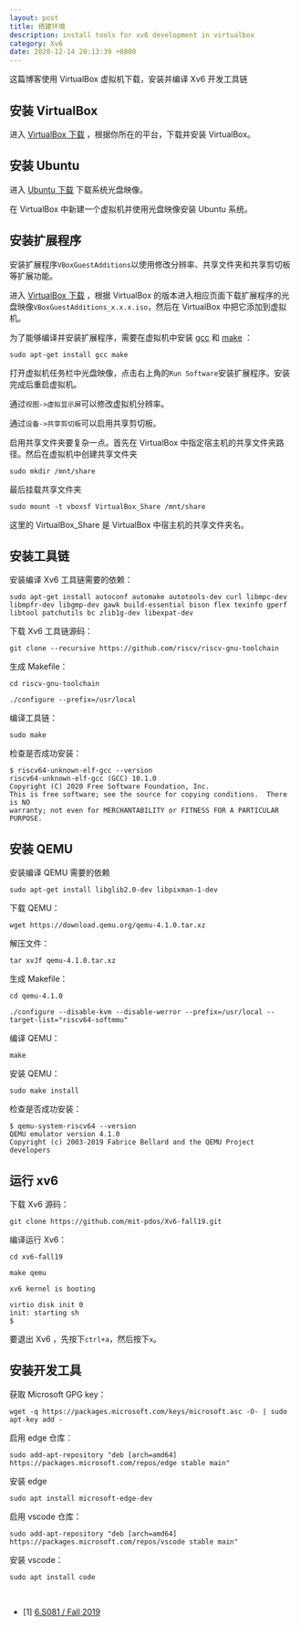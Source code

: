 ```yaml
---
layout: post
title: 搭建环境
description: install tools for xv6 development in virtualbox
category: Xv6
date: 2020-12-14 20:13:39 +0800
---
```


这篇博客使用 VirtualBox 虚拟机下载，安装并编译 Xv6 开发工具链

<!--more-->

## 安装 VirtualBox

进入 [VirtualBox 下载](https://www.virtualbox.org/wiki/Downloads) ，根据你所在的平台，下载并安装 VirtualBox。

## 安装 Ubuntu

进入 [Ubuntu 下载](https://cn.ubuntu.com/download/desktop) 下载系统光盘映像。

在 VirtualBox 中新建一个虚拟机并使用光盘映像安装 Ubuntu 系统。

## 安装扩展程序

安装扩展程序`VBoxGuestAdditions`以使用修改分辨率、共享文件夹和共享剪切板等扩展功能。

进入 [VirtualBox 下载](http://download.virtualbox.org/virtualbox) ，根据 VirtualBox 的版本进入相应页面下载扩展程序的光盘映像`VBoxGuestAdditions_x.x.x.iso`，然后在 VirtualBox 中把它添加到虚拟机。

为了能够编译并安装扩展程序，需要在虚拟机中安装 [gcc](https://gcc.gnu.org/) 和 [make](http://www.gnu.org/software/make/) ：

`sudo apt-get install gcc make`

打开虚拟机任务栏中光盘映像，点击右上角的`Run Software`安装扩展程序。安装完成后重启虚拟机。

通过`视图->虚拟显示屏`可以修改虚拟机分辨率。

通过`设备->共享剪切板`可以启用共享剪切板。

启用共享文件夹要复杂一点。首先在 VirtualBox 中指定宿主机的共享文件夹路径。然后在虚拟机中创建共享文件夹

`sudo mkdir /mnt/share`

最后挂载共享文件夹

`sudo mount -t vboxsf VirtualBox_Share /mnt/share`

这里的 VirtualBox_Share 是 VirtualBox 中宿主机的共享文件夹名。

## 安装工具链

安装编译 Xv6 工具链需要的依赖：

`sudo apt-get install autoconf automake autotools-dev curl libmpc-dev libmpfr-dev libgmp-dev gawk build-essential bison flex texinfo gperf libtool patchutils bc zlib1g-dev libexpat-dev`

下载 Xv6 工具链源码：

`git clone --recursive https://github.com/riscv/riscv-gnu-toolchain`

生成 Makefile：

`cd riscv-gnu-toolchain`

`./configure --prefix=/usr/local`

编译工具链：

`sudo make`

检查是否成功安装：

```shell
$ riscv64-unknown-elf-gcc --version
riscv64-unknown-elf-gcc (GCC) 10.1.0
Copyright (C) 2020 Free Software Foundation, Inc.
This is free software; see the source for copying conditions.  There is NO
warranty; not even for MERCHANTABILITY or FITNESS FOR A PARTICULAR PURPOSE.
```

## 安装 QEMU

安装编译 QEMU 需要的依赖

`sudo apt-get install libglib2.0-dev libpixman-1-dev`

下载 QEMU：

`wget https://download.qemu.org/qemu-4.1.0.tar.xz`

解压文件：

`tar xvJf qemu-4.1.0.tar.xz`

生成 Makefile：

`cd qemu-4.1.0`

`./configure --disable-kvm --disable-werror --prefix=/usr/local --target-list="riscv64-softmmu"`

编译 QEMU：

`make`

安装 QEMU：

`sudo make install`

检查是否成功安装：

```shell
$ qemu-system-riscv64 --version
QEMU emulator version 4.1.0
Copyright (c) 2003-2019 Fabrice Bellard and the QEMU Project developers
```

## 运行 xv6

下载 Xv6 源码：

`git clone https://github.com/mit-pdos/Xv6-fall19.git`

编译运行 Xv6：

`cd xv6-fall19`

`make qemu`

```shell
xv6 kernel is booting

virtio disk init 0
init: starting sh
$ 
```

要退出 Xv6 ，先按下`ctrl+a`，然后按下`x`。

## 安装开发工具

获取 Microsoft GPG key：

`wget -q https://packages.microsoft.com/keys/microsoft.asc -O- | sudo apt-key add -`

启用 edge 仓库：

`sudo add-apt-repository "deb [arch=amd64] https://packages.microsoft.com/repos/edge stable main"`

安装 edge

`sudo apt install microsoft-edge-dev`

启用 vscode 仓库：

`sudo add-apt-repository "deb [arch=amd64] https://packages.microsoft.com/repos/vscode stable main"`

安装 vscode：

`sudo apt install code`

&nbsp;

- [1] [6.S081 / Fall 2019](https://pdos.csail.mit.edu/6.828/2019/tools.html)